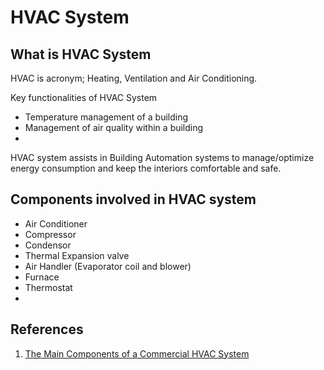 # HVAC System

## What is HVAC System
HVAC is acronym; Heating, Ventilation and Air Conditioning. 

Key functionalities of HVAC System
* Temperature management of a building
* Management of air quality within a building
*   

HVAC system assists in Building Automation systems to manage/optimize energy consumption and keep the interiors comfortable and safe.


## Components involved in HVAC system

* Air Conditioner
* Compressor
* Condensor
* Thermal Expansion valve
* Air Handler (Evaporator coil and blower)
* Furnace
* Thermostat
* 




## References

1. [The Main Components of a Commercial HVAC System](https://www.compressorsunlimited.com/blog/the-main-components-of-a-commercial-hvac-system)